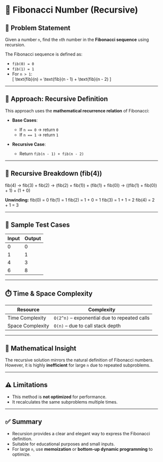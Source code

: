 # 🔁 Fibonacci Number (Recursive)

## 📘 Problem Statement

Given a number `n`, find the `n`th number in the **Fibonacci sequence** using recursion.

The Fibonacci sequence is defined as:
- `fib(0) = 0`
- `fib(1) = 1`
- For `n > 1`:  
  \[
  \text{fib}(n) = \text{fib}(n - 1) + \text{fib}(n - 2)
  \]

---

## 🔧 Approach: Recursive Definition

This approach uses the **mathematical recurrence relation** of Fibonacci:

- **Base Cases**:
  - If `n == 0` → return `0`
  - If `n == 1` → return `1`

- **Recursive Case**:
  - Return `fib(n - 1) + fib(n - 2)`

---

## 🔄 Recursive Breakdown (fib(4))

fib(4)
→ fib(3) + fib(2)
→ (fib(2) + fib(1)) + (fib(1) + fib(0))
→ ((fib(1) + fib(0)) + 1) + (1 + 0)

**Unwinding:**
fib(0) = 0
fib(1) = 1
fib(2) = 1 + 0 = 1
fib(3) = 1 + 1 = 2
fib(4) = 2 + 1 = 3


---

## 🧪 Sample Test Cases

| Input | Output |
|-------|--------|
| 0     | 0      |
| 1     | 1      |
| 4     | 3      |
| 6     | 8      |

---

## ⏱️ Time & Space Complexity

| Resource         | Complexity         |
|------------------|--------------------|
| Time Complexity  | `O(2^n)` – exponential due to repeated calls |
| Space Complexity | `O(n)` – due to call stack depth |

---

## 🧠 Mathematical Insight

The recursive solution mirrors the natural definition of Fibonacci numbers.  
However, it is highly **inefficient** for large `n` due to repeated subproblems.

---

## ⚠️ Limitations

- This method is **not optimized** for performance.
- It recalculates the same subproblems multiple times.

---

## ✅ Summary

- Recursion provides a clear and elegant way to express the Fibonacci definition.
- Suitable for educational purposes and small inputs.
- For large `n`, use **memoization** or **bottom-up dynamic programming** to optimize.
